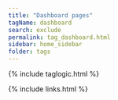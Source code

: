 ```yaml
---
title: "Dashboard pages"
tagName: dashboard
search: exclude
permalink: tag_dashboard.html
sidebar: home_sidebar
folder: tags
---
```

{% include taglogic.html %}

{% include links.html %}
